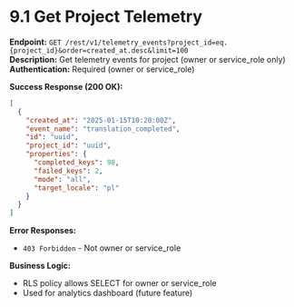 # 9.1 Get Project Telemetry

**Endpoint:** `GET /rest/v1/telemetry_events?project_id=eq.{project_id}&order=created_at.desc&limit=100`  
**Description:** Get telemetry events for project (owner or service_role only)  
**Authentication:** Required (owner or service_role)

**Success Response (200 OK):**

```json
[
  {
    "created_at": "2025-01-15T10:20:00Z",
    "event_name": "translation_completed",
    "id": "uuid",
    "project_id": "uuid",
    "properties": {
      "completed_keys": 98,
      "failed_keys": 2,
      "mode": "all",
      "target_locale": "pl"
    }
  }
]
```

**Error Responses:**

- `403 Forbidden` - Not owner or service_role

**Business Logic:**

- RLS policy allows SELECT for owner or service_role
- Used for analytics dashboard (future feature)

